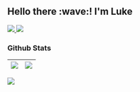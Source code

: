 <h2>Hello there :wave:! I'm Luke </h2>
<a href="https://www.linkedin.com/in/lukeleeyeonghoe/">
  <img src="https://img.shields.io/badge/LinkedIn-0077B5?logo=linkedin&logoColor=white">
</a>
<a href="https://www.freecodecamp.org/lukeleedev">
  <img src="https://img.shields.io/badge/freecodecamp-27273D?logo=freecodecamp&logoColor=white">
</a>

### Github Stats
<a href="https://github.com/lukeleedev"><img src="https://github-readme-stats.vercel.app/api?username=lukeleedev&show_icons=true&theme=dark" align="center"></a>  | <a href="https://github.com/lukeleedev"><img src="https://github-readme-stats.vercel.app/api/top-langs/?username=lukeleedev&theme=dark" align="center"></a>
--------------|-----------

![](https://komarev.com/ghpvc/?username=lukeleedev&color=blueviolet&style=plastic)
<!--
**lukeleedev/lukeleedev** is a ✨ _special_ ✨ repository because its `README.md` (this file) appears on your GitHub profile.

Here are some ideas to get you started:

- 🔭 I’m currently working on ...
- 🌱 I’m currently learning ...
- 👯 I’m looking to collaborate on ...
- 🤔 I’m looking for help with ...
- 💬 Ask me about ...
- 📫 How to reach me: ...
- 😄 Pronouns: ...
- ⚡ Fun fact: ...
-->
